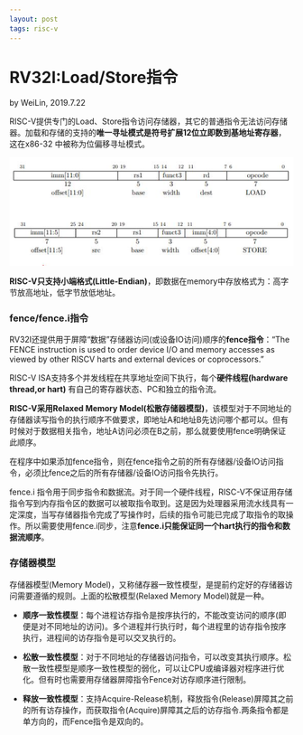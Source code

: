```yaml
---
layout: post
tags: risc-v
---
```


# RV32I:Load/Store指令
by WeiLin, 2019.7.22


RISC-V提供专门的Load、Store指令访问存储器，其它的普通指令无法访问存储器。加载和存储的支持的**唯一寻址模式是符号扩展12位立即数到基地址寄存器**，这在x86-32 中被称为位偏移寻址模式。

<center><img src="image/load_store.jpg"></center>

**RISC-V只支持小端格式(Little-Endian)**，即数据在memory中存放格式为：高字节放高地址，低字节放低地址。

### fence/fence.i指令

RV32I还提供用于屏障“数据”存储器访问(或设备IO访问)顺序的**fence指令**：“The FENCE instruction is used to order device I/O and memory accesses as viewed by other RISCV harts and external devices or coprocessors.”

RISC-V ISA支持多个并发线程在共享地址空间下执行，每个**硬件线程(hardware thread,or hart)** 有自己的寄存器状态、PC和独立的指令流。

**RISC-V采用Relaxed Memory Model(松散存储器模型)**，该模型对于不同地址的存储器读写指令的执行顺序不做要求，即地址A和地址B先访问哪个都可以。但有时候对于数据相关指令，地址A访问必须在B之前，那么就要使用fence明确保证此顺序。

在程序中如果添加fence指令，则在fence指令之前的所有存储器/设备IO访问指令，必须比fence之后的所有存储器/设备IO访问指令先执行。

fence.i 指令用于同步指令和数据流。对于同一个硬件线程，RISC-V不保证用存储指令写到内存指令区的数据可以被取指令取到。这是因为处理器采用流水线具有一定深度，当写存储器指令完成了写操作时，后续的指令可能已完成了取指令的取操作。所以需要使用fence.i同步，注意**fence.i只能保证同一个hart执行的指令和数据流顺序**。

### 存储器模型

存储器模型(Memory Model)，又称储存器一致性模型，是提前约定好的存储器访问需要遵循的规则。上面的松散模型(Relaxed Memory Model)就是一种。

- **顺序一致性模型**：每个进程访存指令是按序执行的，不能改变访问的顺序(即便是对不同地址的访问)。多个进程并行执行时，每个进程里的访存指令按序执行，进程间的访存指令是可以交叉执行的。

- **松散一致性模型**：对于不同地址的存储器访问指令，可以改变其执行顺序。松散一致性模型是顺序一致性模型的弱化，可以让CPU或编译器对程序进行优化。但有时也需要用存储器屏障指令Fence对访存顺序进行限制。

- **释放一致性模型**：支持Acquire-Release机制，释放指令(Release)屏障其之前的所有访存操作，而获取指令(Acquire)屏障其之后的访存指令.两条指令都是单方向的，而Fence指令是双向的。

